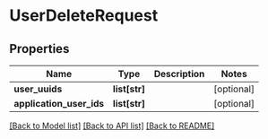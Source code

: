 # UserDeleteRequest

## Properties
Name | Type | Description | Notes
------------ | ------------- | ------------- | -------------
**user_uuids** | **list[str]** |  | [optional] 
**application_user_ids** | **list[str]** |  | [optional] 

[[Back to Model list]](../README.md#documentation-for-models) [[Back to API list]](../README.md#documentation-for-api-endpoints) [[Back to README]](../README.md)


